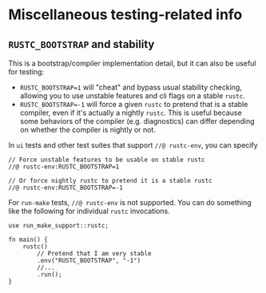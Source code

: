 # Miscellaneous testing-related info

## `RUSTC_BOOTSTRAP` and stability

<!-- date-check: Nov 2024 -->

This is a bootstrap/compiler implementation detail, but it can also be useful
for testing:

- `RUSTC_BOOTSTRAP=1` will "cheat" and bypass usual stability checking, allowing
  you to use unstable features and cli flags on a stable `rustc`.
- `RUSTC_BOOTSTRAP=-1` will force a given `rustc` to pretend that is a stable
  compiler, even if it's actually a nightly `rustc`. This is useful because some
  behaviors of the compiler (e.g. diagnostics) can differ depending on whether
  the compiler is nightly or not.

In `ui` tests and other test suites that support `//@ rustc-env`, you can specify

```rust,ignore
// Force unstable features to be usable on stable rustc
//@ rustc-env:RUSTC_BOOTSTRAP=1

// Or force nightly rustc to pretend it is a stable rustc
//@ rustc-env:RUSTC_BOOTSTRAP=-1
```

For `run-make` tests, `//@ rustc-env` is not supported. You can do something
like the following for individual `rustc` invocations.

```rust,ignore
use run_make_support::rustc;

fn main() {
    rustc()
        // Pretend that I am very stable
        .env("RUSTC_BOOTSTRAP", "-1")
        //...
        .run();
}
```

